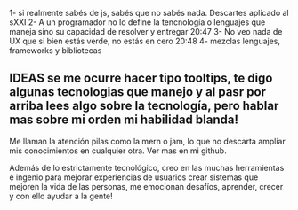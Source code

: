 1- si realmente sabés de js, sabés que no sabés nada. Descartes aplicado al sXXI
2- A un programador no lo define la tencnología o lenguajes que maneja sino su capacidad de resolver y entregar
20:47
3- No veo nada de UX que si bien estás verde, no estás en cero
20:48
4- mezclas lenguajes, frameworks y bibliotecas


IDEAS
se me ocurre hacer tipo tooltips, te digo algunas tecnologias que manejo y al pasr por arriba lees algo sobre la tecnología, pero hablar mas sobre mi orden mi habilidad blanda!
-----------------------
Me llaman la atención pilas como la mern o jam, lo que no descarta ampliar mis conocimientos en cualquier otra. Ver mas en mi github.

Además de lo estrictamente tecnológico, creo en las muchas herramientas e ingenio para mejorar experiencias de usuarios crear sistemas que mejoren la vida de las personas, me emocionan desafíos, aprender, crecer y con ello ayudar a la gente!
